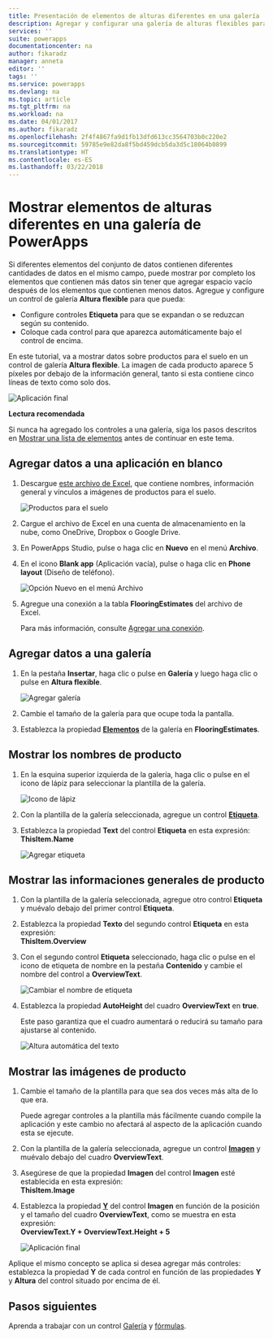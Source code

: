 ```yaml
---
title: Presentación de elementos de alturas diferentes en una galería | Microsoft Docs
description: Agregar y configurar una galería de alturas flexibles para que se ajuste automáticamente a la cantidad de contenido de cada elemento de la galería
services: ''
suite: powerapps
documentationcenter: na
author: fikaradz
manager: anneta
editor: ''
tags: ''
ms.service: powerapps
ms.devlang: na
ms.topic: article
ms.tgt_pltfrm: na
ms.workload: na
ms.date: 04/01/2017
ms.author: fikaradz
ms.openlocfilehash: 2f4f4867fa9d1fb13dfd613cc3564703b0c220e2
ms.sourcegitcommit: 59785e9e82da8f5bd459dcb5da3d5c18064b0899
ms.translationtype: HT
ms.contentlocale: es-ES
ms.lasthandoff: 03/22/2018
---
```

# <a name="show-items-of-different-heights-in-a-powerapps-gallery"></a>Mostrar elementos de alturas diferentes en una galería de PowerApps
Si diferentes elementos del conjunto de datos contienen diferentes cantidades de datos en el mismo campo, puede mostrar por completo los elementos que contienen más datos sin tener que agregar espacio vacío después de los elementos que contienen menos datos. Agregue y configure un control de galería **Altura flexible** para que pueda:

* Configure controles **Etiqueta** para que se expandan o se reduzcan según su contenido.
* Coloque cada control para que aparezca automáticamente bajo el control de encima.

En este tutorial, va a mostrar datos sobre productos para el suelo en un control de galería **Altura flexible**. La imagen de cada producto aparece 5 píxeles por debajo de la información general, tanto si esta contiene cinco líneas de texto como solo dos.

![Aplicación final](./media/gallery-dynamic-sizing/dynamic-app.png)

**Lectura recomendada**

Si nunca ha agregado los controles a una galería, siga los pasos descritos en [Mostrar una lista de elementos](add-gallery.md) antes de continuar en este tema.

## <a name="add-data-to-a-blank-app"></a>Agregar datos a una aplicación en blanco
1. Descargue [este archivo de Excel](https://az787822.vo.msecnd.net/documentation/get-started-from-data/FlooringEstimates.xlsx), que contiene nombres, información general y vínculos a imágenes de productos para el suelo.

    ![Productos para el suelo](./media/gallery-dynamic-sizing/flooring-products.png)

2. Cargue el archivo de Excel en una cuenta de almacenamiento en la nube, como OneDrive, Dropbox o Google Drive.

3. En PowerApps Studio, pulse o haga clic en **Nuevo** en el menú **Archivo**.

4. En el icono **Blank app** (Aplicación vacía), pulse o haga clic en **Phone layout** (Diseño de teléfono).

    ![Opción Nuevo en el menú Archivo](./media/gallery-dynamic-sizing/blank-app.png)

5. Agregue una conexión a la tabla **FlooringEstimates** del archivo de Excel.

    Para más información, consulte [Agregar una conexión](add-data-connection.md).

## <a name="add-data-to-a-gallery"></a>Agregar datos a una galería
1. En la pestaña **Insertar**, haga clic o pulse en **Galería** y luego haga clic o pulse en **Altura flexible**.

    ![Agregar galería](./media/gallery-dynamic-sizing/add-flexible.png)
2. Cambie el tamaño de la galería para que ocupe toda la pantalla.

3. Establezca la propiedad **[Elementos](controls/properties-core.md)** de la galería en **FlooringEstimates**.

## <a name="show-the-product-names"></a>Mostrar los nombres de producto
1. En la esquina superior izquierda de la galería, haga clic o pulse en el icono de lápiz para seleccionar la plantilla de la galería.

    ![Icono de lápiz](./media/gallery-dynamic-sizing/edit-template.png)

2. Con la plantilla de la galería seleccionada, agregue un control **[Etiqueta](controls/control-text-box.md)**.

3. Establezca la propiedad **Text** del control **Etiqueta** en esta expresión:<br>
   **ThisItem.Name**

    ![Agregar etiqueta](./media/gallery-dynamic-sizing/add-text-box.png)

## <a name="show-the-product-overviews"></a>Mostrar las informaciones generales de producto
1. Con la plantilla de la galería seleccionada, agregue otro control **Etiqueta** y muévalo debajo del primer control **Etiqueta**.  

2. Establezca la propiedad **Texto** del segundo control **Etiqueta** en esta expresión:<br> **ThisItem.Overview**

3. Con el segundo control **Etiqueta** seleccionado, haga clic o pulse en el icono de etiqueta de nombre en la pestaña **Contenido** y cambie el nombre del control a **OverviewText**.

    ![Cambiar el nombre de etiqueta](./media/gallery-dynamic-sizing/rename-text-box.png)

4. Establezca la propiedad **AutoHeight** del cuadro **OverviewText** en **true**.

    Este paso garantiza que el cuadro aumentará o reducirá su tamaño para ajustarse al contenido.

      ![Altura automática del texto](./media/gallery-dynamic-sizing/autoheight-text.png)

## <a name="show-the-product-images"></a>Mostrar las imágenes de producto
1. Cambie el tamaño de la plantilla para que sea dos veces más alta de lo que era.

    Puede agregar controles a la plantilla más fácilmente cuando compile la aplicación y este cambio no afectará al aspecto de la aplicación cuando esta se ejecute.

2. Con la plantilla de la galería seleccionada, agregue un control **[Imagen](controls/control-image.md)** y muévalo debajo del cuadro **OverviewText**.

3. Asegúrese de que la propiedad **Imagen** del control **Imagen** esté establecida en esta expresión:<br>
    **ThisItem.Image**

4. Establezca la propiedad **[Y](controls/properties-core.md)** del control **Imagen** en función de la posición y el tamaño del cuadro **OverviewText**, como se muestra en esta expresión:
   <br>**OverviewText.Y + OverviewText.Height + 5**

    ![Aplicación final](./media/gallery-dynamic-sizing/final-app.png)

Aplique el mismo concepto se aplica si desea agregar más controles: establezca la propiedad **Y** de cada control en función de las propiedades **Y** y **Altura** del control situado por encima de él.

## <a name="next-steps"></a>Pasos siguientes
Aprenda a trabajar con un control [Galería](working-with-forms.md) y [fórmulas](working-with-formulas.md).
